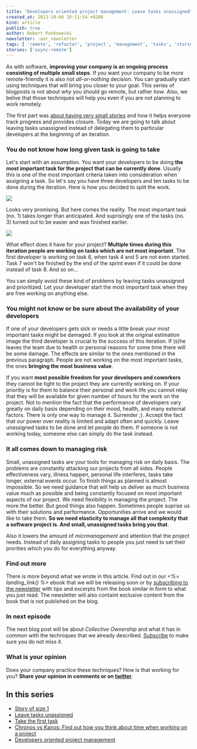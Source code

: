 ```yaml
---
title: "Developers oriented project management: Leave tasks unassigned"
created_at: 2013-10-04 10:11:54 +0200
kind: article
publish: true
author: Robert Pankowecki
newsletter: :aar_newsletter
tags: [ 'remote', 'refactor', 'project', 'management', 'tasks', 'stories', 'unassgined' ]
stories: ['async-remote']
---
```


As with software, **improving your company is an ongoing process consisting of
multiple small steps**. If you want your company to be more remote-friendly it
is also not _all-or-nothing_ decision. You can gradually start using techniques that
will bring you closer to your goal. This series of blogposts is not about
_why_ you should go remote, but rather _how_. Also, we belive that those techniques
will help you even if you are not planning to work remotely.

The first part was [about having very small stories](/2013/09/story-of-size-1/)
and how it helps everyone track progress and provides closure.
Today we are going to talk about leaving tasks unassigned instead of delegating
them to particular developers at the beginning of an iteration.

<!-- more -->

### You do not know how long given task is going to take

Let's start with an assumption. You want your developers to be doing **the most
important task for the project that can be currently done**. Usually this is one
of the most important criteria taken into consideration when assigning a task. So
let's say you have three developers and ten tasks to be done during the iteration.
Here is how you decided to split the work.

<a href="/assets/images/unassigned/plan.png" rel="lightbox"><img src="/assets/images/unassigned/plan.png" class="fit"></a>

Looks very promising. But here comes the reality. The most important task (no. 1)
takes longer than anticipated. And suprisingly one of the tasks (no. 3) turned out to
be easier and was finished earlier.

<a href="/assets/images/unassigned/reality.png" rel="lightbox"><img src="/assets/images/unassigned/reality.png" class="fit"></a>

What effect does it have for your project? **Multiple times during this iteration
people are working on tasks which are not most important**. The first developer is
working on task 6, when task 4 and 5 are not even started. Task 7 won't be
finished by the end of the sprint even if it could be done instead of task 8.
And so on...

You can simply avoid these kind of problems by leaving tasks unassigned and
prioritized. Let your developer start the most important task when they are
free working on anything else.

### You might not know or be sure about the availability of your developers

If one of your developers gets sick or needs a little break your most
important tasks might be damaged. If you look at the original estimation
image the third developer is crucial to the success of this iteration. If (s)he
leaves the team due to health or personal reasons for some time there will
be some damage. The effects are similar to the ones mentioned in the previous
paragraph. People are not working on the most important tasks, the ones
**bringing the most business value**.

If you want **most possible freedom for your developers and coworkers** they cannot
be tight to the project they are currently working on. If your prioritiy is
for them to balance their personal and work life you cannot relay that they will
be available for given number of hours for the work on the project. Not to
mention the fact that the performance of developers vary greatly on daily
basis depending on their mood, health, and many external factors. There is only
one way to manage it. Surrender ;). Accept the fact that our power over reality
is limited and adapt often and quickly. Leave unassigned tasks to be done and let people
do them. If someone is not working today, someone else can simply do the task
instead.

### It all comes down to managing risk

Small, unassigned tasks are your tools for managing risk on daily basis.
The problems are constantly attacking our projects from all sides. People
effectiveness vary, illness happen, personal life interferes, tasks take longer,
external events occur. To finish things as planned is almost impossible. So
we need guidance that will help us deliver as much business value much as possible
and being constantly focused on most important aspects of our project. We need
flexibility in managing the project. The more the better. But good things also
happen. Sometimes people suprise us with their solutions and performance.
Opportunities arrive and we would like to take them. **So we need elasticity to
manage all that complexity that a software project is. And small, unassigned
tasks bring you that**.

Also it lowers the amount of _micrmanagement_ and attention that the project
needs. Instead of daily assigning tasks to people you just need to set their
prorities which you do for everything anyway.

### Find out more

There is more beyond what we wrote in this article. Find out in our 
_<%= landing_link() %>_ ebook
that we will be releasing soon
or by [subscribing to the newsletter](<%= aar_newsletter_subscription_link %>)
with tips and excerpts from the book similar in form to what you just read.
The newsletter will also containt exclusive content from the book that is
not published on the blog.

### In next episode

The next blog post will be about _Collective Ownership_ and what it has in
common with the techniques that we already described. [Subscribe](<%= aar_newsletter_subscription_link %>)
to make sure you do not miss it.

### What is your opinion

Does your company practice these techniques? How is that working for you?
**Share your opinion in comments or on [twitter](https://twitter.com/intent/tweet?source=webclient&text=I+just+read+newest+%40arkency+blogpost+and+completely+disagree+%3AP)**.

## In this series

* [Story of size 1](/2013/09/story-of-size-1/)
* [Leave tasks unassigned](/2013/10/refactor-to-remote-leave-tasks-unassigned/)
* [Take the first task](/2013/10/take-the-first-task/)
* [Chronos vs Kairos: Find out how you think about time when working on a project](/2013/11/chronos-and-kairos/)
* [Developers oriented project management](/developers-oriented-project-management/)
